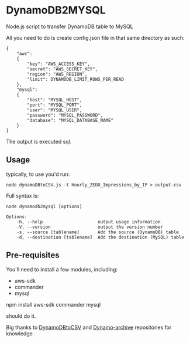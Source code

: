 DynamoDB2MYSQL
==============

Node.js script to transfer DynamoDB table to MySQL

All you need to do is create config.json file in that same directory as such:

	{
		"aws":
		{
			"key": "AWS_ACCESS_KEY",
			"secret": "AWS_SECRET_KEY",
			"region": "AWS_REGION",
			"limit": DYNAMODB_LIMIT_ROWS_PER_READ
		},
		"mysql":
		{
			"host": "MYSQL_HOST",
			"port": "MYSQL_PORT",
			"user": "MYSQL_USER",
			"password": "MYSQL_PASSWORD",
			"database": "MYSQL_DATABASE_NAME"
		}
	}

The output is executed sql.

Usage
-------------------

typically, to use you'd run:

	node dynamoDBtoCSV.js -t Hourly_ZEDO_Impressions_by_IP > output.csv

Full syntax is:

	node dynamodb2mysql [options]

	Options:
		-h, --help                     output usage information
		-V, --version                  output the version number
		-s, --source [tablename]       Add the source (DynamoDB) table
		-d, --destination [tablename]  Add the destination (MySQL) table

Pre-requisites
--------------

You'll need to install a few modules, including:
* aws-sdk
* commander
* mysql

npm install aws-sdk commander mysql

should do it.

Big thanks to [DynamoDBtoCSV](https://github.com/edasque/DynamoDBtoCSV) and [Dynamo-archive](https://github.com/yegor256/dynamo-archive) repositories for knowledge
